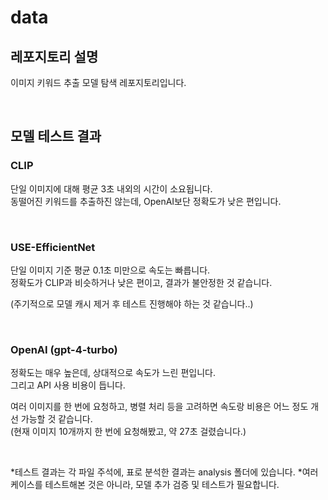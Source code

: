 # data

## 레포지토리 설명
이미지 키워드 추출 모델 탐색 레포지토리입니다.

<br/>

## 모델 테스트 결과
### CLIP
단일 이미지에 대해 평균 3초 내외의 시간이 소요됩니다. \
동떨어진 키워드를 추출하진 않는데, OpenAI보단 정확도가 낮은 편입니다.

<br/>

### USE-EfficientNet
단일 이미지 기준 평균 0.1초 미만으로 속도는 빠릅니다. \
정확도가 CLIP과 비슷하거나 낮은 편이고, 결과가 불안정한 것 같습니다.

(주기적으로 모델 캐시 제거 후 테스트 진행해야 하는 것 같습니다..)

<br/>

### OpenAI (gpt-4-turbo)
정확도는 매우 높은데, 상대적으로 속도가 느린 편입니다. \
그리고 API 사용 비용이 듭니다.

여러 이미지를 한 번에 요청하고, 병렬 처리 등을 고려하면 속도랑 비용은 어느 정도 개선 가능할 것 같습니다. \
(현재 이미지 10개까지 한 번에 요청해봤고, 약 27초 걸렸습니다.)

<br/>

*테스트 결과는 각 파일 주석에, 표로 분석한 결과는 analysis 폴더에 있습니다.
*여러 케이스를 테스트해본 것은 아니라, 모델 추가 검증 및 테스트가 필요합니다.
